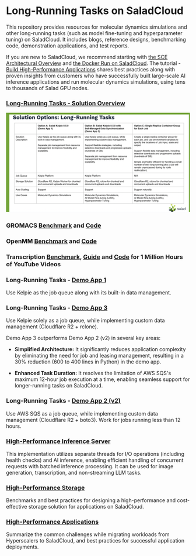 # Long-Running Tasks on SaladCloud

This repository provides resources for molecular dynamics simulations and other long-running tasks (such as model fine-tuning and hyperparameter tuning) on SaladCloud. 
It includes blogs, reference designs, benchmarking code, demonstration applications, and test reports.

If you are new to SaladCloud, we recommend starting with [the SCE Architectural Overview](https://docs.salad.com/products/sce/getting-started/architectual-overview) and [the Docker Run on SaladCloud](https://docs.salad.com/tutorials/docker-run). The tutorial - [Build High-Performance Applications](https://docs.salad.com/tutorials/high-performance-apps) shares best practices along with proven insights from customers who have successfully built large-scale AI inference applications and run molecular dynamics simulations, using tens to thousands of Salad GPU nodes.


### [Long-Running Tasks - Solution Overview](https://docs.salad.com/guides/long-running-tasks/solution-overview)

![Node Implementation](solution_options.png)

### GROMACS [Benchmark](https://blog.salad.com/gromacs-benchmark/) and [Code](https://github.com/SaladTechnologies/mds/tree/main/gromacs-benchmark)

### OpenMM [Benchmark](https://blog.salad.com/openmm-gpu-benchmark/) and [Code](https://github.com/SaladTechnologies/mds/tree/main/openmm-benchmark)

### Transcription [Benchmark](https://blog.salad.com/ai-batch-transcription-benchmark/), [Guide](https://docs.salad.com/guides/transcription/sce/youtube) and [Code](https://github.com/SaladTechnologies/yt-1m-hours-transcription-test/tree/main) for 1 Million Hours of YouTube Videos

### Long-Running Tasks - [Demo App 1](https://github.com/SaladTechnologies/mds/tree/main/demo-app1) 

Use Kelpie as the job queue along with its built-in data management.

### Long-Running Tasks - [Demo App 3](https://github.com/SaladTechnologies/mds/tree/main/demo-app3)

Use Kelpie solely as a job queue, while implementing custom data management (Cloudflare R2 + rclone).

Demo App 3 outperforms Demo App 2 (v2) in several key areas:
- **Simplified Architecture:** It significantly reduces application complexity by eliminating the need for job and leasing management, resulting in a 30% reduction (600 to 400 lines in Python) in the demo app.

- **Enhanced Task Duration:** It resolves the limitation of AWS SQS's maximum 12-hour job execution at a time, enabling seamless support for longer-running tasks on SaladCloud.

### Long-Running Tasks - [Demo App 2 (v2)](https://github.com/SaladTechnologies/mds/tree/main/demo-app2v2) 

Use AWS SQS as a job queue, while implementing custom data management (Cloudflare R2 + boto3).
Work for jobs running less than 12 hours.

### [High-Performance Inference Server](https://github.com/SaladTechnologies/mds/tree/main/inference-server)

This implementation utilizes separate threads for I/O operations (including health checks) and AI inference, enabling efficient handling of concurrent requests with batched inference processing.
It can be used for image generation, transcription, and non-streaming LLM tasks.

### [High-Performance Storage](https://github.com/SaladTechnologies/mds/tree/main/high-performance-storage)

Benchmarks and best practices for designing a high-performance and cost-effective storage solution for applications on SaladCloud.

### [High-Performance Applications](https://docs.salad.com/tutorials/high-performance-apps)

Summarize the common challenges while migrating workloads from Hyperscalers to SaladCloud, and best practices for successful application deployments.

